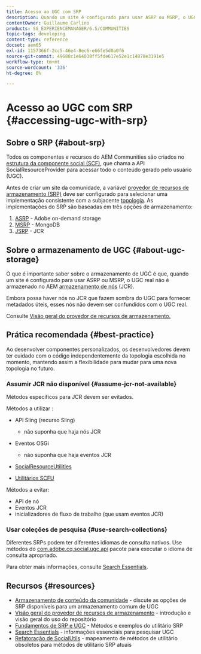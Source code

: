 ```yaml
---
title: Acesso ao UGC com SRP
description: Quando um site é configurado para usar ASRP ou MSRP, o UGC real não é armazenado no armazenamento de nó AEM (JCR)
contentOwner: Guillaume Carlino
products: SG_EXPERIENCEMANAGER/6.5/COMMUNITIES
topic-tags: developing
content-type: reference
docset: aem65
exl-id: 1157366f-2cc5-46e4-8ec6-e66fe5d0a0f6
source-git-commit: 49688c1e64038ff5fde617e52e1c14878e3191e5
workflow-type: tm+mt
source-wordcount: '336'
ht-degree: 0%

---
```


# Acesso ao UGC com SRP {#accessing-ugc-with-srp}

## Sobre o SRP {#about-srp}

Todos os componentes e recursos do AEM Communities são criados no [estrutura da componente social (SCF)](/help/communities/scf.md), que chama a API SocialResourceProvider para acessar todo o conteúdo gerado pelo usuário (UGC).

Antes de criar um site da comunidade, a variável [provedor de recursos de armazenamento (SRP)](/help/communities/working-with-srp.md) deve ser configurado para selecionar uma implementação consistente com a subjacente [topologia](/help/communities/topologies.md). As implementações do SRP são baseadas em três opções de armazenamento:

1. [ASRP](/help/communities/asrp.md) - Adobe on-demand storage
1. [MSRP](/help/communities/msrp.md) - MongoDB
1. [JSRP](/help/communities/jsrp.md) - JCR

## Sobre o armazenamento de UGC {#about-ugc-storage}

O que é importante saber sobre o armazenamento de UGC é que, quando um site é configurado para usar ASRP ou MSRP, o UGC real não é armazenado no AEM [armazenamento de nós](/help/sites-deploying/data-store-config.md) (JCR).

Embora possa haver nós no JCR que fazem sombra do UGC para fornecer metadados úteis, esses nós não devem ser confundidos com o UGC real.

Consulte [Visão geral do provedor de recursos de armazenamento.](/help/communities/srp.md)

## Prática recomendada {#best-practice}

Ao desenvolver componentes personalizados, os desenvolvedores devem ter cuidado com o código independentemente da topologia escolhida no momento, mantendo assim a flexibilidade para mudar para uma nova topologia no futuro.

### Assumir JCR não disponível {#assume-jcr-not-available}

Métodos específicos para JCR devem ser evitados.

Métodos a utilizar :

* API Sling (recurso Sling)

   * não suponha que haja nós JCR

* Eventos OSGi

   * não suponha que haja eventos JCR

* [SocialResourceUtilities](/help/communities/socialutils.md#socialresourceutilities-package)
* [Utilitários SCFU](/help/communities/socialutils.md#scfutilities-package)

Métodos a evitar:

* API de nó
* Eventos JCR
* inicializadores de fluxo de trabalho (que usam eventos JCR)

### Usar coleções de pesquisa {#use-search-collections}

Diferentes SRPs podem ter diferentes idiomas de consulta nativos. Use métodos do [com.adobe.cq.social.ugc.api](https://helpx.adobe.com/experience-manager/6-5/sites/developing/using/reference-materials/javadoc/com/adobe/cq/social/ugc/api/package-summary.html) pacote para executar o idioma de consulta apropriado.

Para obter mais informações, consulte [Search Essentials](/help/communities/search-implementation.md).

## Recursos {#resources}

* [Armazenamento de conteúdo da comunidade](/help/communities/working-with-srp.md) - discute as opções de SRP disponíveis para um armazenamento comum de UGC
* [Visão geral do provedor de recursos de armazenamento](/help/communities/srp.md) - introdução e visão geral do uso do repositório
* [Fundamentos de SRP e UGC](/help/communities/srp-and-ugc.md) - Métodos e exemplos do utilitário SRP
* [Search Essentials](/help/communities/search-implementation.md) - informações essenciais para pesquisar UGC
* [Refatoração de SocialUtils](/help/communities/socialutils.md) - mapeamento de métodos de utilitário obsoletos para métodos de utilitário SRP atuais
